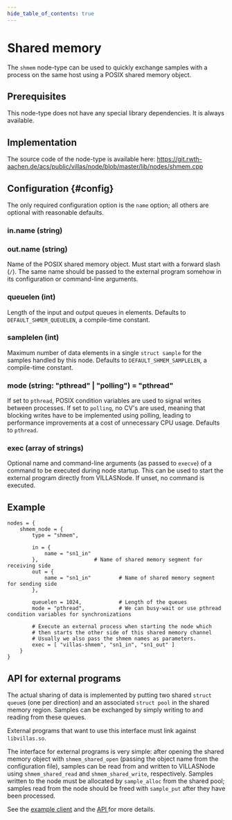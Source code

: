 ```yaml
---
hide_table_of_contents: true
---
```


# Shared memory

The `shmem` node-type can be used to quickly exchange samples with a process on the same host using a POSIX shared memory object.

## Prerequisites

This node-type does not have any special library dependencies. It is always available.

## Implementation

The source code of the node-type is available here:
https://git.rwth-aachen.de/acs/public/villas/node/blob/master/lib/nodes/shmem.cpp

## Configuration {#config}

The only required configuration option is the `name` option; all others are optional with reasonable defaults.

### in.name (string)

### out.name (string)

Name of the POSIX shared memory object. Must start with a forward slash (`/`).
The same name should be passed to the external program somehow in its
configuration or command-line arguments.

### queuelen (int)

Length of the input and output queues in elements. Defaults to `DEFAULT_SHMEM_QUEUELEN`,
a compile-time constant.

### samplelen (int)

Maximum number of data elements in a single `struct sample` for the samples handled
by this node. Defaults to `DEFAULT_SHMEM_SAMPLELEN`, a compile-time constant.

### mode (string: "pthread" | "polling") = "pthread"

If set to `pthread`, POSIX condition variables are used to signal writes between processes.
If set to `polling`, no CV's are used, meaning that blocking writes have to be
implemented using polling, leading to performance improvements at a cost of
unnecessary CPU usage. Defaults to `pthread`.

### exec (array of strings)

Optional name and command-line arguments (as passed to `execve`) of a command
to be executed during node startup. This can be used to start the external
program directly from VILLASNode. If unset, no command is executed.

## Example

``` url="external/node/etc/examples/nodes/shmem.conf" title="node/etc/examples/nodes/shmem.conf"
nodes = {
	shmem_node = {
		type = "shmem",
		
		in = {
			name = "sn1_in"
		},					# Name of shared memory segment for receiving side
		out = {
			name = "sn1_in"			# Name of shared memory segment for sending side
		},

		queuelen = 1024,			# Length of the queues
		mode = "pthread",			# We can busy-wait or use pthread condition variables for synchronizations
		
		# Execute an external process when starting the node which
		# then starts the other side of this shared memory channel
		# Usually we also pass the shmem names as parameters.
		exec = [ "villas-shmem", "sn1_in", "sn1_out" ]
	}
}
```

## API for external programs

The actual sharing of data is implemented by putting two shared `struct queue`s
(one per direction) and an associated `struct pool` in the shared memory region.
Samples can be exchanged by simply writing to and reading from these queues.

External programs that want to use this interface must link against
`libvillas.so`.

The interface for external programs is very simple: after opening the shared
memory object with `shmem_shared_open` (passing the object name from the
configuration file), samples can be read from and written to VILLASNode using
`shmem_shared_read` and `shmem_shared_write`, respectively. Samples written to
the node must be allocated by `sample_alloc` from the shared pool; samples read
from the node should be freed with `sample_put` after they have been processed.

See the [example client](https://git.rwth-aachen.de/acs/public/villas/node/blob/master/clients/shmem/villas-shmem.cpp) and the [API
](https://git.rwth-aachen.de/acs/public/villas/node/blob/master/include/villas/shmem.h) for more details.
